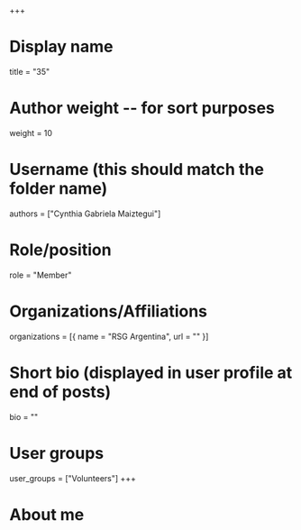 +++
# Display name
title = "35"

# Author weight -- for sort purposes
weight = 10

# Username (this should match the folder name)
authors = ["Cynthia Gabriela Maiztegui"]

# Role/position
role = "Member"

# Organizations/Affiliations
organizations = [{ name = "RSG Argentina", url = "" }]

# Short bio (displayed in user profile at end of posts)
bio = ""

# User groups
user_groups = ["Volunteers"]
+++

# About me
